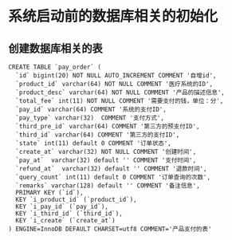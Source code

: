 # 系统启动前的数据库相关的初始化
## 创建数据库相关的表
	CREATE TABLE `pay_order` (
	  `id` bigint(20) NOT NULL AUTO_INCREMENT COMMENT '自增id',
	  `product_id` varchar(64) NOT NULL COMMENT '医疗系统的ID',
	  `product_desc` varchar(64) NOT NULL COMMENT '产品的描述信息',
	  `total_fee` int(11) NOT NULL COMMENT '需要支付的钱，单位：分',
	  `pay_id` varchar(64) COMMENT '系统的支付ID',
	  `pay_type` varchar(32)  COMMENT '支付方式',
	  `third_pre_id` varchar(64) COMMENT '第三方的预支付ID',
	  `third_id` varchar(64) COMMENT '第三方的支付ID',
	  `state` int(11) default 0 COMMENT '订单状态',
	  `create_at` varchar(32) NOT NULL COMMENT '创建时间',
	  `pay_at`  varchar(32) default '' COMMENT '支付时间',
	  `refund_at`  varchar(32) default '' COMMENT '退款时间',
	  `query_count` int(11) default 0 COMMENT '订单查询的次数',
	  `remarks` varchar(128) default '' COMMENT '备注信息',
	  PRIMARY KEY (`id`),
	  KEY `i_product_id` (`product_id`),
	  KEY `i_pay_id` (`pay_id`),
	  KEY `i_third_id` (`third_id`),
	  KEY `i_create` (`create_at`)
	) ENGINE=InnoDB DEFAULT CHARSET=utf8 COMMENT='产品支付的表'